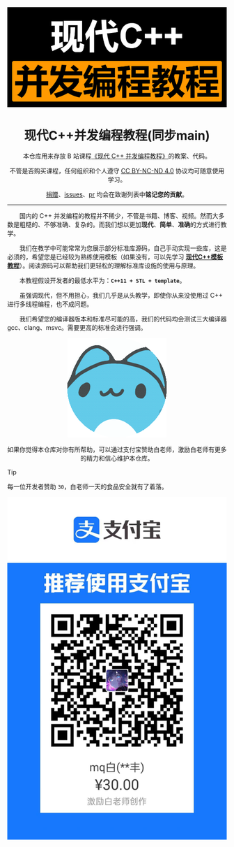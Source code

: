 <div align="center">

<a herf="https://zh.cppreference.com/w/cpp/thread">
<img src="/image/现代C++并发编程教程.png" width=512px alt="cpp"/>
</a>

# 现代C++并发编程教程(同步main)

本仓库用来存放 B 站课程[《现代 C++ 并发编程教程》]()的教案、代码。

不管是否购买课程，任何组织和个人遵守 [CC BY-NC-ND 4.0](https://creativecommons.org/licenses/by-nc-nd/4.0/deed.zh-hans) 协议均可随意使用学习。

[捐赠](https://github.com/Mq-b/ModernCpp-ConcurrentProgramming-Tutorial/tree/main/image/%E6%8D%90%E8%B5%A0)、[issues](https://github.com/Mq-b/ModernCpp-ConcurrentProgramming-Tutorial/issues)、[pr](https://github.com/Mq-b/ModernCpp-ConcurrentProgramming-Tutorial/pulls) 均会在致谢列表中**铭记您的贡献**。

</div>

---

&emsp;&emsp;国内的 C++ 并发编程的教程并不稀少，不管是书籍、博客、视频。然而大多数是粗糙的、不够准确、复杂的。而我们想以更加**现代**、**简单**、**准确**的方式进行教学。

&emsp;&emsp;我们在教学中可能常常为您展示部分标准库源码，自己手动实现一些库，这是必须的，希望您是已经较为熟练使用模板（如果没有，可以先学习 [**现代C++模板教程**](https://github.com/Mq-b/Modern-Cpp-templates-tutorial)）。阅读源码可以帮助我们更轻松的理解标准库设施的使用与原理。

&emsp;&emsp;本教程假设开发者的最低水平为：**`C++11 + STL + template`**。

&emsp;&emsp;虽强调现代，但不用担心，我们几乎是从头教学，即使你从来没使用过 C++ 进行多线程编程，也不成问题。

&emsp;&emsp;我们希望您的编译器版本和标准尽可能的高，我们的代码均会测试三大编译器 gcc、clang、msvc。需要更高的标准会进行强调。

<div align="center">

![猫猫虫](./image/猫猫虫旋转.jpg)

如果你觉得本仓库对你有所帮助，可以通过支付宝赞助白老师，激励白老师有更多的精力和信心维护本仓库。

</div>

> [!TIP]
> 每一位开发者赞助 `30`，白老师一天的食品安全就有了着落。

<img src="./image/赞助.jpg" width=512px alt="cpp"/>
